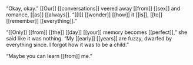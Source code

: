 “Okay, okay.” [[Our]] [[conversations]] veered away [[from]] [[sex]] and romance, [[as]] [[always]]. “[[I]] [[wonder]] [[how]] it [[is]], [[to]] [[remember]] [[everything]].”

“[[Only]] [[from]] [[the]] [[day]] [[your]] memory becomes [[perfect]],” she said like it was nothing. “My [[early]] [[years]] are fuzzy, dwarfed by everything since. I forgot how it was to be a child.”

“Maybe you can learn [[from]] me.”